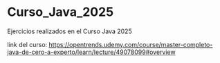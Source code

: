 # Curso_Java_2025
Ejercicios realizados en el Curso Java 2025

link del curso: https://opentrends.udemy.com/course/master-completo-java-de-cero-a-experto/learn/lecture/49078099#overview
